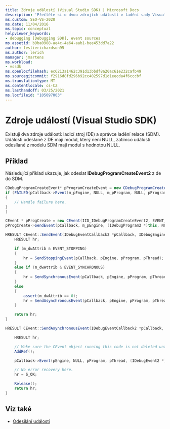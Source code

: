 ```yaml
---
title: Zdroje událostí (Visual Studio SDK) | Microsoft Docs
description: 'Přečtěte si o dvou zdrojích událostí v ladění sady Visual Studio: ladicí modul a správce ladění relací.'
ms.custom: SEO-VS-2020
ms.date: 11/04/2016
ms.topic: conceptual
helpviewer_keywords:
- debugging [Debugging SDK], event sources
ms.assetid: b9ba0908-ae4c-4a64-aab1-bee453dd7a22
author: leslierichardson95
ms.author: lerich
manager: jmartens
ms.workload:
- vssdk
ms.openlocfilehash: ec6213a1462c391d13bbdf8a20ac61e232cafb49
ms.sourcegitcommit: f2916d8fd296b92cc402597d1d1eecda4f6cccbf
ms.translationtype: MT
ms.contentlocale: cs-CZ
ms.lasthandoff: 03/25/2021
ms.locfileid: "105097003"
---
```

# <a name="event-sources-visual-studio-sdk"></a>Zdroje událostí (Visual Studio SDK)
Existují dva zdroje událostí: ladicí stroj (DE) a správce ladění relace (SDM). Události odeslané z DE mají modul, který není NULL, zatímco události odesílané z modelu SDM mají modul s hodnotou NULL.

## <a name="example"></a>Příklad
Následující příklad ukazuje, jak odeslat **IDebugProgramCreateEvent2** z de do SDM.

```csharp
CDebugProgramCreateEvent* pProgramCreateEvent = new CDebugProgramCreateEvent();
if (FAILED(pCallback->Event(m_pEngine, NULL, m_pProgram, NULL, pProgramCreateEvent, IID_IDebugProgramCreateEvent2, EVENT_ASYNCHRONOUS)))
{
    // Handle failure here.
}
]

CEvent * pProgCreate = new CEvent(IID_IDebugProgramCreateEvent2, EVENT_ASYNCHRONOUS);
pProgCreate->SendEvent(pCallback, m_pEngine, (IDebugProgram2 *)this, NULL);

HRESULT CEvent::SendEvent(IDebugEventCallback2 *pCallback, IDebugEngine2 *pEngine, IDebugProgram2 *pProgram, IDebugThread2 *pThread) {
    HRESULT hr;

    if (m_dwAttrib & EVENT_STOPPING)
    {
        hr = SendStoppingEvent(pCallback, pEngine, pProgram, pThread);
    }
    else if (m_dwAttrib & EVENT_SYNCHRONOUS)
    {
        hr = SendSynchronousEvent(pCallback, pEngine, pProgram, pThread);
    }
    else
    {
        assert(m_dwAttrib == 0);
        hr = SendAsynchronousEvent(pCallback, pEngine, pProgram, pThread);
    }

    return hr;
}

HRESULT CEvent::SendAsynchronousEvent(IDebugEventCallback2 *pCallback, IDebugEngine2 *pEngine, IDebugProgram2 *pProgram, IDebugThread2 *pThread) {

    HRESULT hr;

    // Make sure the CEvent object running this code is not deleted until the code completes.
    AddRef();

    pCallback->Event(pEngine, NULL, pProgram, pThread, (IDebugEvent2 *)this, m_riid, m_dwAttrib);

    // No error recovery here.
    hr = S_OK;

    Release();
    return hr;
}

```

## <a name="see-also"></a>Viz také
- [Odesílání událostí](../../extensibility/debugger/sending-events.md)
